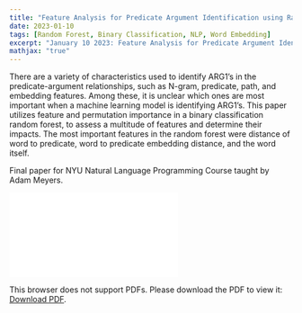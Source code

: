 ```yaml
---
title: "Feature Analysis for Predicate Argument Identification using Random Forests"
date: 2023-01-10
tags: [Random Forest, Binary Classification, NLP, Word Embedding]
excerpt: "January 10 2023: Feature Analysis for Predicate Argument Identification using Random Forests"
mathjax: "true"
---
```

<p>
There are a variety of characteristics used to identify ARG1’s in the predicate-argument relationships, such as N-gram, predicate, path, and embedding features.
Among these, it is unclear which ones are most important when a machine learning model is identifying ARG1’s. This paper
utilizes feature and permutation importance in a binary classification random forest, to assess a multitude of features and determine their
impacts. The most important features in the random forest were distance of word to predicate, word to predicate embedding distance, and the word itself.


Final paper for NYU Natural Language Programming Course taught by Adam Meyers.

</p>

<object data="/images/Jeremy Lu NLP Paper.pdf" type="application/pdf" width="300%" height="400%">
    <embed src="/images/Jeremy Lu NLP Paper.pdf">
        <p>This browser does not support PDFs. Please download the PDF to view it: <a href="http://yoursite.com/the.pdf">Download PDF</a>.</p>
    </embed>
</object>
